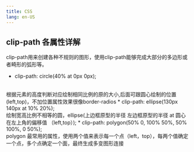 ```yaml
---
title: CSS
lang: en-US
---
```

## clip-path 各属性详解
clip-path用来创建各种不规则的图形，使用clip-path能够完成大部分的多边形或者畸形的弧形等。
* clip-path: circle(40% at 0px 0px);
<br>
    根据元素的高度判断对应绘制相同比例的原的大小,后面可跟圆心绘制的位置(left,top)，不加位置属性效果很像border-radios
* clip-path: ellipse(130px 140px at 10% 20%);
<br>
    绘制宽高比例不相等的圆，ellipse(上边框原型的半径 左边框原型的半径 at 圆心在左上角的偏移值 （left,top）);
* clip-path: polygon(50% 0, 100% 50%, 50% 100%, 0 50%);
<br>
polygon 最常用的属性，使用两个值来表示每一个点（left，top），每两个值确定一个点，多个点确定一个面，最终生成多变图形连接